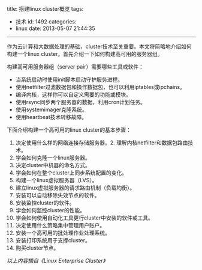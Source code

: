 title: 搭建linux cluster概览
tags:
  - 技术
id: 1492
categories:
  - linux
date: 2013-05-07 21:44:35
---

作为云计算和大数据处理的基础，cluster技术至关重要。本文将简略地介绍如何构建一个linux cluster。首先介绍一下如何构建高可用的服务器组。

构建高可用服务器组（server pair）需要哪些工具或软件：

*   当系统启动时使用init脚本启动守护服务进程。
*   使用netfilter过滤数据包和操作数据包，也可以利用iptables或ipchains。
*   编译内核，这样你可以自定义需要的功能或模块。
*   使用rsync同步两个服务器的数据，利用cron计划任务。
*   使用systemimager克隆系统。
*   使用heartbeat技术转移故障。

下面介绍构建一个高可用的linux cluster的基本步骤：

1.  决定使用什么样的网络连接存储服务器。2.  理解内核netfilter和数据包路由技术。
3.  学会如何克隆一个linux服务器。
4.  决定cluster中机器的命名方式。
5.  学会如何在整个cluster上同步系统配置的变化。
6.  构建一个linux虚拟服务器（LVS）。
7.  建立linux虚拟服务器的请求路由机制（负载均衡）。
8.  安装可以自动移除失效节点的软件。
9.  安装监控cluster的软件。
10.  学会如何监控cluster的性能。
11.  学会如何使用自动化工具更行cluster中安装的软件或工具。
12.  决定使用什么策略集中管理用户账户。
13.  安装一个高可用的批处理作业处理系统。
14.  安装打印系统用于支撑cluster。
15.  购买cluster节点。

_以上内容摘自《Linux Enterprise Cluster》_